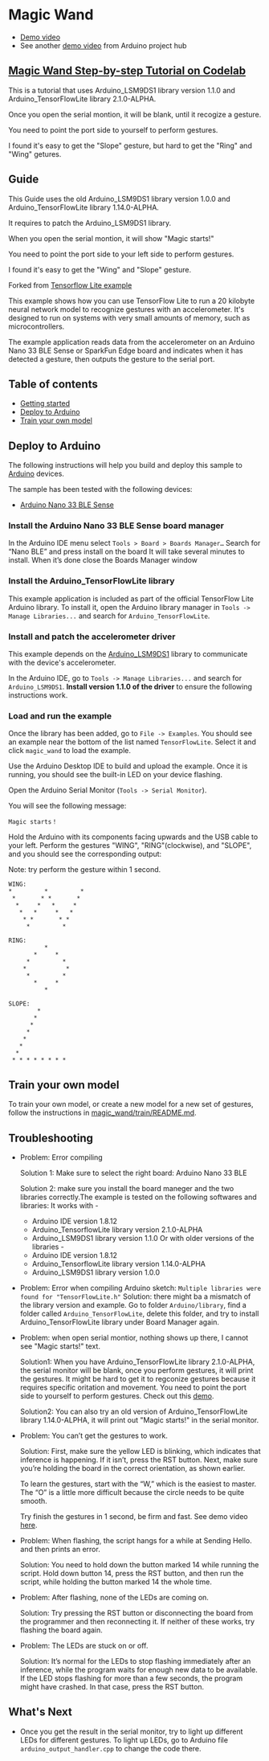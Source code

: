 # Magic Wand

- [Demo video](https://youtu.be/E42RYOEqfyA)
- See another [demo video](https://create.arduino.cc/projecthub/404-team/magic-wand-885613) from Arduino project hub

## [Magic Wand Step-by-step Tutorial on Codelab](https://codelabs.developers.google.com/magicwand#0)

This is a tutorial that uses Arduino_LSM9DS1 library version 1.1.0 and Arduino_TensorFlowLite library 2.1.0-ALPHA.

Once you open the serial montion, it will be blank, until it recogize a gesture.

You need to point the port side to yourself to perform gestures.

I found it's easy to get the "Slope" gesture, but hard to get the "Ring" and "Wing" getures.

## Guide

This Guide uses the old Arduino_LSM9DS1 library version 1.0.0 and Arduino_TensorFlowLite library 1.14.0-ALPHA.

It requires to patch the Arduino_LSM9DS1 library.

When you open the serial montion, it will show "Magic starts!"

You need to point the port side to your left side to perform gestures.

I found it's easy to get the "Wing" and "Slope" gesture.

Forked from [Tensorflow Lite example](https://github.com/tensorflow/tensorflow/edit/master/tensorflow/lite/micro/examples/magic_wand)

This example shows how you can use TensorFlow Lite to run a 20 kilobyte neural
network model to recognize gestures with an accelerometer. It's designed to run
on systems with very small amounts of memory, such as microcontrollers.

The example application reads data from the accelerometer on an Arduino Nano 33
BLE Sense or SparkFun Edge board and indicates when it has detected a gesture,
then outputs the gesture to the serial port.

## Table of contents

- [Getting started](#getting-started)
- [Deploy to Arduino](#deploy-to-arduino)
- [Train your own model](#train-your-own-model)

## Deploy to Arduino

The following instructions will help you build and deploy this sample
to [Arduino](https://www.arduino.cc/) devices.

The sample has been tested with the following devices:

- [Arduino Nano 33 BLE Sense](https://store.arduino.cc/usa/nano-33-ble-sense-with-headers)

### Install the Arduino Nano 33 BLE Sense board manager

In the Arduino IDE menu select `Tools > Board > Boards Manager…`
Search for “Nano BLE” and press install on the board
It will take several minutes to install. When it’s done close the Boards Manager window

### Install the Arduino_TensorFlowLite library

This example application is included as part of the official TensorFlow Lite
Arduino library. To install it, open the Arduino library manager in
`Tools -> Manage Libraries...` and search for `Arduino_TensorFlowLite`.

### Install and patch the accelerometer driver

This example depends on the [Arduino_LSM9DS1](https://github.com/arduino-libraries/Arduino_LSM9DS1)
library to communicate with the device's accelerometer.

In the Arduino IDE, go to `Tools -> Manage Libraries...` and search for
`Arduino_LSM9DS1`. **Install version 1.1.0 of the driver** to ensure the
following instructions work.


### Load and run the example

Once the library has been added, go to `File -> Examples`. You should see an
example near the bottom of the list named `TensorFlowLite`. Select
it and click `magic_wand` to load the example.

Use the Arduino Desktop IDE to build and upload the example. Once it is running,
you should see the built-in LED on your device flashing.

Open the Arduino Serial Monitor (`Tools -> Serial Monitor`).

You will see the following message:

```
Magic starts！
```

Hold the Arduino with its components facing upwards and the USB cable to your
left. Perform the gestures "WING", "RING"(clockwise), and "SLOPE", and you
should see the corresponding output:

Note: try perform the gesture within 1 second.

```
WING:
*         *         *
 *       * *       *
  *     *   *     *
   *   *     *   *
    * *       * *
     *         *
```

```
RING:
          *
       *     *
     *         *
    *           *
     *         *
       *     *
          *
```

```
SLOPE:
        *
       *
      *
     *
    *
   *
  *
 * * * * * * * *
```

## Train your own model

To train your own model, or create a new model for a new set of gestures,
follow the instructions in [magic_wand/train/README.md](https://github.com/tensorflow/tflite-micro/tree/main/tensorflow/lite/micro/examples/magic_wand/train/README.md).

## Troubleshooting

- Problem: Error compiling

  Solution 1: Make sure to select the right board: Arduino Nano 33 BLE

  Solution 2: make sure you install the board maneger and the two libraries correctly.The example is tested on the following softwares and libraries:
  It works with -

  - Arduino IDE version 1.8.12
  - Arduino_TensorflowLite library version 2.1.0-ALPHA
  - Arduino_LSM9DS1 library version 1.1.0
    Or with older versions of the libraries -
  - Arduino IDE version 1.8.12
  - Arduino_TensorflowLite library version 1.14.0-ALPHA
  - Arduino_LSM9DS1 library version 1.0.0

- Problem: Error when compiling Arduino sketch: `Multiple libraries were found for "TensorFlowLite.h"`
  Solution: there might ba a mismatch of the library version and example. Go to folder `Arduino/library`, find a folder called `Arduino_TensorFlowLite`, delete this folder, and try to install Arduino_TensorFlowLite library under Board Manager again.

- Problem: when open serial montior, nothing shows up there, I cannot see "Magic starts!" text.

  Solution1: When you have Arduino_TensorFlowLite library 2.1.0-ALPHA, the serial monitor will be blank, once you perform gestures, it will print the gestures. It might be hard to get it to regconize gestures because it requires specific oritation and movement. You need to point the port side to yourself to perform gestures. Check out this [demo](https://codelabs.developers.google.com/codelabs/ai-magicwand#5).

  Solution2: You can also try an old version of Arduino_TensorFlowLite library 1.14.0-ALPHA, it will print out "Magic starts!" in the serial monitor.

- Problem: You can’t get the gestures to work.

  Solution: First, make sure the yellow LED is blinking, which indicates that inference is happening. If it isn’t, press the RST button. Next, make sure you’re holding the board in the correct orientation, as shown earlier.

  To learn the gestures, start with the “W,” which is the easiest to master. The “O” is a little more difficult because the circle needs to be quite smooth.

  Try finish the gestures in 1 second, be firm and fast. See demo video [here](https://youtu.be/E42RYOEqfyA).

- Problem: When flashing, the script hangs for a while at Sending Hello. and then prints an error.

  Solution: You need to hold down the button marked 14 while running the script. Hold down button 14, press the RST button, and then run the script, while holding the button marked 14 the whole time.

- Problem: After flashing, none of the LEDs are coming on.

  Solution: Try pressing the RST button or disconnecting the board from the programmer and then reconnecting it. If neither of these works, try flashing the board again.

- Problem: The LEDs are stuck on or off.

  Solution: It’s normal for the LEDs to stop flashing immediately after an inference, while the program waits for enough new data to be available. If the LED stops flashing for more than a few seconds, the program might have crashed. In that case, press the RST button.

## What's Next

- Once you get the result in the serial monitor, try to light up different LEDs for different gestures. To light up LEDs, go to Arduino file `arduino_output_handler.cpp` to change the code there.
